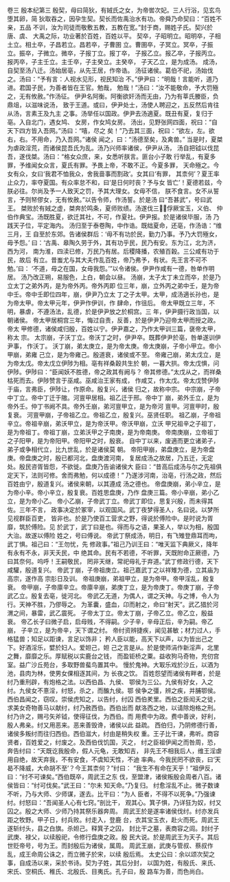 卷三  殷本纪第三
殷契，母曰简狄，有娀氏之女，为帝喾次妃。三人行浴，见玄鸟堕其卵，简
狄取吞之，因孕生契。契长而佐禹治水有功。帝舜乃命契曰：“百姓不亲，五品
不训，汝为司徒而敬敷五教，五教在宽。”封于商，赐姓子氏。契兴於唐、虞、
大禹之际，功业著於百姓，百姓以平。
契卒，子昭明立。昭明卒，子相土立。相土卒，子昌若立。昌若卒，子曹圉
立。曹圉卒，子冥立。冥卒，子振立。振卒，子微立。微卒，子报丁立。报丁卒，
子报乙立。报乙卒，子报丙立。报丙卒，子主壬立。主壬卒，子主癸立。主癸卒，
子天乙立，是为成汤。
成汤，自契至汤八迁。汤始居亳，从先王居，作帝诰。
汤征诸侯。葛伯不祀，汤始伐之。汤曰：“予有言：人视水见形，视民知治
不。”伊尹曰：“明哉！言能听，道乃进。君国子民，为善者皆在王官。勉哉，
勉哉！”汤曰：“汝不能敬命，予大罚殛之，无有攸赦。”作汤征。
伊尹名阿衡。阿衡欲奸汤而无由，乃为有莘氏媵臣，负鼎俎，以滋味说汤，
致于王道。或曰，伊尹处士，汤使人聘迎之，五反然后肯往从汤，言素王及九主
之事。汤举任以国政。伊尹去汤適夏。既丑有夏，复归于亳。入自北门，遇女鸠、
女房，作女鸠女房。
汤出，见野张网四面，祝曰：“自天下四方皆入吾网。”汤曰：“嘻，尽之
矣！”乃去其三面，祝曰：“欲左，左。欲右，右。不用命，乃入吾网。”诸侯
闻之，曰：“汤德至矣，及禽兽。”
当是时，夏桀为虐政淫荒，而诸侯昆吾氏为乱。汤乃兴师率诸侯，伊尹从汤，
汤自把钺以伐昆吾，遂伐桀。汤曰：“格女众庶，来，女悉听朕言。匪台小子敢
行举乱，有夏多罪，予维闻女众言，夏氏有罪。予畏上帝，不敢不正。今夏多罪，
天命殛之。今女有众，女曰‘我君不恤我众，舍我啬事而割政’。女其曰‘有罪，
其柰何’？夏王率止众力，率夺夏国。有众率怠不和，曰‘是日何时丧？予与女
皆亡’！夏德若兹，今朕必往。尔尚及予一人致天之罚，予其大理女。女毋不信，
朕不食言。女不从誓言，予则帑僇女，无有攸赦。”以告令师，作汤誓。於是汤
曰“吾甚武”，号曰武王。
桀败於有娀之虚，桀奔於鸣条，夏师败绩。汤遂伐三，俘厥宝玉，义伯、
仲伯作典宝。汤既胜夏，欲迁其社，不可，作夏社。伊尹报。於是诸侯毕服，汤
乃践天子位，平定海内。
汤归至于泰卷陶，中作诰。既绌夏命，还亳，作汤诰：“维三月，王
自至於东郊。告诸侯群后：‘毋不有功於民，勤力乃事。予乃大罚殛女，毋予怨。’
曰：‘古禹、皋陶久劳于外，其有功乎民，民乃有安。东为江，北为济，西为河，
南为淮，四渎已修，万民乃有居。后稷降播，农殖百穀。三公咸有功于民，故后
有立。昔蚩尤与其大夫作乱百姓，帝乃弗予，有状。先王言不可不勉。’曰：
‘不道，毋之在国，女毋我怨。’”以令诸侯。伊尹作咸有一德，咎单作明居。
汤乃改正朔，易服色，上白，朝会以昼。
汤崩，太子太丁未立而卒，於是乃立太丁之弟外丙，是为帝外丙。帝外丙即
位三年，崩，立外丙之弟中壬，是为帝中壬。帝中壬即位四年，崩，伊尹乃立太
丁之子太甲。太甲，成汤適长孙也，是为帝太甲。帝太甲元年，伊尹作伊训，作
肆命，作徂后。
帝太甲既立三年，不明，暴虐，不遵汤法，乱德，於是伊尹放之於桐宫。三
年，伊尹摄行政当国，以朝诸侯。
帝太甲居桐宫三年，悔过自责，反善，於是伊尹乃迎帝太甲而授之政。帝太
甲修德，诸侯咸归殷，百姓以宁。伊尹嘉之，乃作太甲训三篇，襃帝太甲，称太
宗。
太宗崩，子沃丁立。帝沃丁之时，伊尹卒。既葬伊尹於亳，咎单遂训伊尹事，
作沃丁。
沃丁崩，弟太庚立，是为帝太庚。帝太庚崩，子帝小甲立。帝小甲崩，弟雍
己立，是为帝雍己。殷道衰，诸侯或不至。
帝雍己崩，弟太戊立，是为帝太戊。帝太戊立伊陟为相。亳有祥桑穀共生於
朝，一暮大拱。帝太戊惧，问伊陟。伊陟曰：“臣闻妖不胜德，帝之政其有阙与？
帝其修德。”太戊从之，而祥桑枯死而去。伊陟赞言于巫咸。巫咸治王家有成，
作咸艾，作太戊。帝太戊赞伊陟于庙，言弗臣，伊陟让，作原命。殷复兴，诸侯
归之，故称中宗。
中宗崩，子帝中丁立。帝中丁迁于隞。河亶甲居相。祖乙迁于邢。帝中丁
崩，弟外壬立，是为帝外壬。仲丁书阙不具。帝外壬崩，弟河亶甲立，是为帝河
亶甲。河亶甲时，殷复衰。
河亶甲崩，子帝祖乙立。帝祖乙立，殷复兴。巫贤任职。
祖乙崩，子帝祖辛立。帝祖辛崩，弟沃甲立，是为帝沃甲。帝沃甲崩，立沃
甲兄祖辛之子祖丁，是为帝祖丁。帝祖丁崩，立弟沃甲之子南庚，是为帝南庚。
帝南庚崩，立帝祖丁之子阳甲，是为帝阳甲。帝阳甲之时，殷衰。
自中丁以来，废適而更立诸弟子，弟子或争相代立，比九世乱，於是诸侯莫
朝。
帝阳甲崩，弟盘庚立，是为帝盘庚。帝盘庚之时，殷已都河北，盘庚渡河南，
复居成汤之故居，乃五迁，无定处。殷民咨胥皆怨，不欲徙。盘庚乃告谕诸侯大
臣曰：“昔高后成汤与尔之先祖俱定天下，法则可修。舍而弗勉，何以成德！”
乃遂涉河南，治亳，行汤之政，然后百姓由宁，殷道复兴。诸侯来朝，以其遵成
汤之德也。
帝盘庚崩，弟小辛立，是为帝小辛。帝小辛立，殷复衰。百姓思盘庚，乃作
盘庚三篇。帝小辛崩，弟小乙立，是为帝小乙。
帝小乙崩，子帝武丁立。帝武丁即位，思复兴殷，而未得其佐。三年不言，
政事决定於冢宰，以观国风。武丁夜梦得圣人，名曰说。以梦所见视群臣百吏，
皆非也。於是乃使百工营求之野，得说於傅险中。是时说为胥靡，筑於傅险。见
於武丁，武丁曰是也。得而与之语，果圣人，举以为相，殷国大治。故遂以傅险
姓之，号曰傅说。
帝武丁祭成汤，明日，有飞雉登鼎耳而呴，武丁惧。祖己曰：“王勿忧，先
修政事。”祖己乃训王曰：“唯天监下典厥义，降年有永有不永，非天夭民，中
绝其命。民有不若德，不听罪，天既附命正厥德，乃曰其奈何。呜呼！王嗣敬民，
罔非天继，常祀毋礼于弃道。”武丁修政行德，天下咸驩，殷道复兴。
帝武丁崩，子帝祖庚立。祖己嘉武丁之以祥雉为德，立其庙为高宗，遂作高
宗肜日及训。
帝祖庚崩，弟祖甲立，是为帝甲。帝甲淫乱，殷复衰。
帝甲崩，子帝廪辛立。帝廪辛崩，弟庚丁立，是为帝庚丁。帝庚丁崩，子帝
武乙立。殷复去亳，徙河北。
帝武乙无道，为偶人，谓之天神。与之博，令人为行。天神不胜，乃僇辱之。
为革囊，盛血，卬而射之，命曰“射天”。武乙猎於河渭之间，暴雷，武乙震死。
子帝太丁立。帝太丁崩，子帝乙立。帝乙立，殷益衰。
帝乙长子曰微子启，启母贱，不得嗣。少子辛，辛母正后，辛为嗣。帝乙崩，
子辛立，是为帝辛，天下谓之纣。
帝纣资辨捷疾，闻见甚敏；材力过人，手格猛兽；知足以距谏，言足以饰非；
矜人臣以能，高天下以声，以为皆出己之下。好酒淫乐，嬖於妇人。爱妲己，妲
己之言是从。於是使师涓作新淫声，北里之舞，靡靡之乐。厚赋税以实鹿台之钱，
而盈钜桥之粟。益收狗马奇物，充仞宫室。益广沙丘苑台，多取野兽蜚鸟置其中。
慢於鬼神。大冣乐戏於沙丘，以酒为池，县肉为林，使男女倮相逐其间，为
长夜之饮。
百姓怨望而诸侯有畔者，於是纣乃重刑辟，有炮格之法。以西伯昌、九侯、
鄂侯为三公。九侯有好女，入之纣。九侯女不憙淫，纣怒，杀之，而醢九侯。鄂
侯争之彊，辨之疾，并脯鄂侯。西伯昌闻之，窃叹。崇侯虎知之，以告纣，纣囚
西伯羑里。西伯之臣闳夭之徒，求美女奇物善马以献纣，纣乃赦西伯。西伯出而
献洛西之地，以请除炮格之刑。纣乃许之，赐弓矢斧钺，使得征伐，为西伯。而
用费中为政。费中善谀，好利，殷人弗亲。纣又用恶来。恶来善毁谗，诸侯以此
益疏。
西伯归，乃阴修德行善，诸侯多叛纣而往归西伯。西伯滋大，纣由是稍失权
重。王子比干谏，弗听。商容贤者，百姓爱之，纣废之。及西伯伐饥国，灭之，
纣之臣祖伊闻之而咎周，恐，奔告纣曰：“天既讫我殷命，假人元龟，无敢知吉，
非先王不相我后人，维王淫虐用自绝，故天弃我，不有安食，不虞知天性，不迪
率典。今我民罔不欲丧，曰‘天曷不降威，大命胡不至’？今王其柰何？”纣曰：
“我生不有命在天乎！”祖伊反，曰：“纣不可谏矣。”西伯既卒，周武王之东
伐，至盟津，诸侯叛殷会周者八百。诸侯皆曰：“纣可伐矣。”武王曰：“尔未
知天命。”乃复归。
纣愈淫乱不止。微子数谏不听，乃与大师、少师谋，遂去。比干曰：“为人
臣者，不得不以死争。”乃强谏纣。纣怒曰：“吾闻圣人心有七窍。”剖比干，
观其心。箕子惧，乃详狂为奴，纣又囚之。殷之大师、少师乃持其祭乐器奔周。
周武王於是遂率诸侯伐纣。纣亦发兵距之牧野。甲子日，纣兵败。纣走入，登鹿
台，衣其宝玉衣，赴火而死。周武王遂斩纣头，县之白旗。杀妲己。释箕子之囚，
封比干之墓，表商容之闾。封纣子武庚、禄父，以续殷祀，令修行盘庚之政。殷
民大说。於是周武王为天子。其后世贬帝号，号为王。而封殷后为诸侯，属周。
周武王崩，武庚与管叔、蔡叔作乱，成王命周公诛之，而立微子於宋，以续
殷后焉。
太史公曰：余以颂次契之事，自成汤以来，采於书诗。契为子姓，其后分封，
以国为姓，有殷氏、来氏、宋氏、空桐氏、稚氏、北殷氏、目夷氏。孔子曰，殷
路车为善，而色尚白。